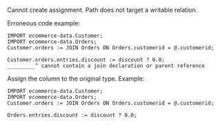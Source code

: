 Cannot create assignment. Path does not target a writable relation. 

Erroneous code example:
```
IMPORT ecommerce-data.Customer;
IMPORT ecommerce-data.Orders;
Customer.orders := JOIN Orders ON Orders.customerid = @.customerid;

Customer.orders.entries.discount := discount ? 0.0;
_________^ cannot contain a join declaration or parent reference
```

Assign the column to the original type. Example:
```
IMPORT ecommerce-data.Customer;
IMPORT ecommerce-data.Orders;
Customer.orders := JOIN Orders ON Orders.customerid = @.customerid;

Orders.entries.discount := discount ? 0.0;
```
